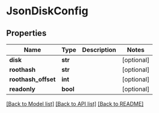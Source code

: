 # JsonDiskConfig


## Properties
Name | Type | Description | Notes
------------ | ------------- | ------------- | -------------
**disk** | **str** |  | [optional] 
**roothash** | **str** |  | [optional] 
**roothash_offset** | **int** |  | [optional] 
**readonly** | **bool** |  | [optional] 

[[Back to Model list]](../README.md#documentation-for-models) [[Back to API list]](../README.md#documentation-for-api-endpoints) [[Back to README]](../README.md)


